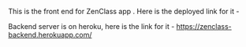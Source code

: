 This is the front end for ZenClass app .
Here is the deployed link for it -

Backend server is on heroku, here is the link for it -
https://zenclass-backend.herokuapp.com/
